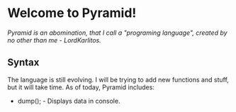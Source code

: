 # Welcome to Pyramid! 
*Pyramid is an abomination, that I call a "programing language", created by no other than me - LordKarlitos.*
## Syntax
The language is still evolving. I will be trying to add new functions and stuff, but it will take time.
As of today, Pyramid includes:
- dump(); - Displays data in console. 
